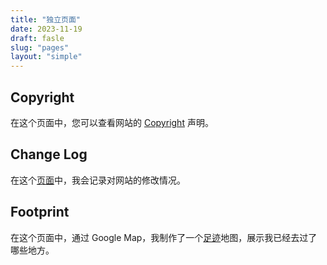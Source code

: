 ```yaml
---
title: "独立页面"
date: 2023-11-19
draft: fasle
slug: "pages"
layout: "simple"
---
```


## Copyright

在这个页面中，您可以查看网站的 [Copyright](https://justgoidea.com/copyright) 声明。

## Change Log

在这个[页面](https://justgoidea.com/changelog)中，我会记录对网站的修改情况。

## Footprint

在这个页面中，通过 Google Map，我制作了一个[足迹](https://justgoidea.com/footprint)地图，展示我已经去过了哪些地方。